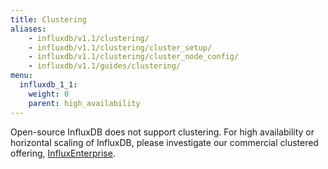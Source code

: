 ```yaml
---
title: Clustering
aliases:
    - influxdb/v1.1/clustering/
    - influxdb/v1.1/clustering/cluster_setup/
    - influxdb/v1.1/clustering/cluster_node_config/
    - influxdb/v1.1/guides/clustering/
menu:
  influxdb_1_1:
    weight: 0
    parent: high_availability
---
```


Open-source InfluxDB does not support clustering.
For high availability or horizontal scaling of InfluxDB, please investigate our
commercial clustered offering,
[InfluxEnterprise](https://portal.influxdata.com/).
